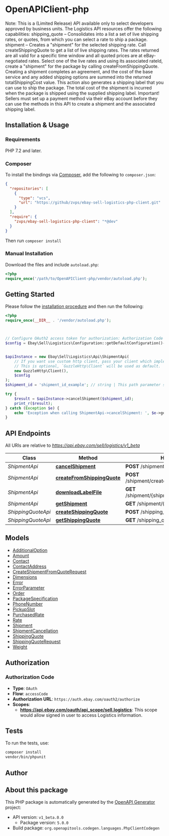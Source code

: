 # OpenAPIClient-php

Note: This is a (Limited Release) API available only to select developers approved by business units. The Logistics API resources offer the following capabilities: shipping_quote &ndash; Consolidates into a list a set of live shipping rates, or quotes, from which you can select a rate to ship a package. shipment &ndash; Creates a &quot;shipment&quot; for the selected shipping rate. Call createShippingQuote to get a list of live shipping rates. The rates returned are all valid for a specific time window and all quoted prices are at eBay-negotiated rates. Select one of the live rates and using its associated rateId, create a &quot;shipment&quot; for the package by calling createFromShippingQuote. Creating a shipment completes an agreement, and the cost of the base service and any added shipping options are summed into the returned totalShippingCost value. This action also generates a shipping label that you can use to ship the package. The total cost of the shipment is incurred when the package is shipped using the supplied shipping label. Important! Sellers must set up a payment method via their eBay account before they can use the methods in this API to create a shipment and the associated shipping label.


## Installation & Usage

### Requirements

PHP 7.2 and later.

### Composer

To install the bindings via [Composer](https://getcomposer.org/), add the following to `composer.json`:

```json
{
  "repositories": [
    {
      "type": "vcs",
      "url": "https://github/zvps/ebay-sell-logistics-php-client.git"
    }
  ],
  "require": {
    "zvps/ebay-sell-logistics-php-client": "*@dev"
  }
}
```

Then run `composer install`

### Manual Installation

Download the files and include `autoload.php`:

```php
<?php
require_once('/path/to/OpenAPIClient-php/vendor/autoload.php');
```

## Getting Started

Please follow the [installation procedure](#installation--usage) and then run the following:

```php
<?php
require_once(__DIR__ . '/vendor/autoload.php');



// Configure OAuth2 access token for authorization: Authorization Code
$config = Ebay\Sell\Logistics\Configuration::getDefaultConfiguration()->setAccessToken('YOUR_ACCESS_TOKEN');


$apiInstance = new Ebay\Sell\Logistics\Api\ShipmentApi(
    // If you want use custom http client, pass your client which implements `GuzzleHttp\ClientInterface`.
    // This is optional, `GuzzleHttp\Client` will be used as default.
    new GuzzleHttp\Client(),
    $config
);
$shipment_id = 'shipment_id_example'; // string | This path parameter specifies the unique eBay-assigned ID of the shipment to be canceled. The shipmentId value is generated and returned by a call to createFromShippingQuote.

try {
    $result = $apiInstance->cancelShipment($shipment_id);
    print_r($result);
} catch (Exception $e) {
    echo 'Exception when calling ShipmentApi->cancelShipment: ', $e->getMessage(), PHP_EOL;
}

```

## API Endpoints

All URIs are relative to *https://api.ebay.com/sell/logistics/v1_beta*

Class | Method | HTTP request | Description
------------ | ------------- | ------------- | -------------
*ShipmentApi* | [**cancelShipment**](docs/Api/ShipmentApi.md#cancelshipment) | **POST** /shipment/{shipmentId}/cancel | 
*ShipmentApi* | [**createFromShippingQuote**](docs/Api/ShipmentApi.md#createfromshippingquote) | **POST** /shipment/create_from_shipping_quote | 
*ShipmentApi* | [**downloadLabelFile**](docs/Api/ShipmentApi.md#downloadlabelfile) | **GET** /shipment/{shipmentId}/download_label_file | 
*ShipmentApi* | [**getShipment**](docs/Api/ShipmentApi.md#getshipment) | **GET** /shipment/{shipmentId} | 
*ShippingQuoteApi* | [**createShippingQuote**](docs/Api/ShippingQuoteApi.md#createshippingquote) | **POST** /shipping_quote | 
*ShippingQuoteApi* | [**getShippingQuote**](docs/Api/ShippingQuoteApi.md#getshippingquote) | **GET** /shipping_quote/{shippingQuoteId} | 

## Models

- [AdditionalOption](docs/Model/AdditionalOption.md)
- [Amount](docs/Model/Amount.md)
- [Contact](docs/Model/Contact.md)
- [ContactAddress](docs/Model/ContactAddress.md)
- [CreateShipmentFromQuoteRequest](docs/Model/CreateShipmentFromQuoteRequest.md)
- [Dimensions](docs/Model/Dimensions.md)
- [Error](docs/Model/Error.md)
- [ErrorParameter](docs/Model/ErrorParameter.md)
- [Order](docs/Model/Order.md)
- [PackageSpecification](docs/Model/PackageSpecification.md)
- [PhoneNumber](docs/Model/PhoneNumber.md)
- [PickupSlot](docs/Model/PickupSlot.md)
- [PurchasedRate](docs/Model/PurchasedRate.md)
- [Rate](docs/Model/Rate.md)
- [Shipment](docs/Model/Shipment.md)
- [ShipmentCancellation](docs/Model/ShipmentCancellation.md)
- [ShippingQuote](docs/Model/ShippingQuote.md)
- [ShippingQuoteRequest](docs/Model/ShippingQuoteRequest.md)
- [Weight](docs/Model/Weight.md)

## Authorization

### Authorization Code

- **Type**: `OAuth`
- **Flow**: `accessCode`
- **Authorization URL**: `https://auth.ebay.com/oauth2/authorize`
- **Scopes**: 
    - **https://api.ebay.com/oauth/api_scope/sell.logistics**: This scope would allow signed in user to access Logistics information.

## Tests

To run the tests, use:

```bash
composer install
vendor/bin/phpunit
```

## Author



## About this package

This PHP package is automatically generated by the [OpenAPI Generator](https://openapi-generator.tech) project:

- API version: `v1_beta.0.0`
    - Package version: `5.0.0`
- Build package: `org.openapitools.codegen.languages.PhpClientCodegen`
